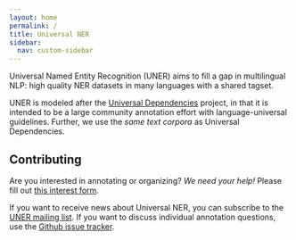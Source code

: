 ```yaml
---
layout: home
permalink: /
title: Universal NER
sidebar:
  nav: custom-sidebar
---
```


Universal Named Entity Recognition (UNER) aims to fill a gap in multilingual NLP: high quality NER datasets 
in many languages with a shared tagset.

UNER is modeled after the [Universal Dependencies](https://universaldependencies.org/) project, in that
it is intended to be a large community annotation effort with language-universal guidelines. Further, we use the _same text corpora_ as Universal Dependencies. 


## Contributing

Are you interested in annotating or organizing? _We need your help!_ Please fill out [this interest form](https://forms.gle/FWnXwgnKCbgdA6JM6).

If you want to receive news about Universal NER, you can subscribe to the [UNER mailing list](https://groups.google.com/g/ner-for-universaldependencies). If you want to discuss individual annotation questions, use the [Github issue tracker](https://github.com/mayhewsw/UniversalNER/issues).
